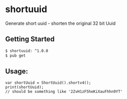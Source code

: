 # shortuuid

Generate short uuid - shorten the original 32 bit Uuid

## Getting Started

```bash
$ shortuuid: ^1.0.0
$ pub get
```

## Usage:
```
var shortUuid = ShortUuid().shortv4();
print(shortUuid);
// should be something like '2ZvH1zF5heKiXauFhhn9YT'
```


